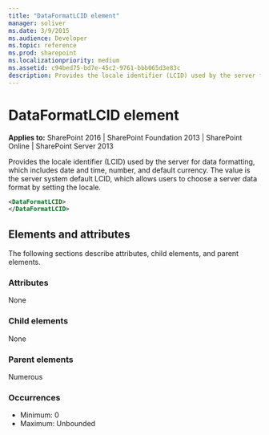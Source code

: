 ```yaml
---
title: "DataFormatLCID element"
manager: soliver
ms.date: 3/9/2015
ms.audience: Developer
ms.topic: reference
ms.prod: sharepoint
ms.localizationpriority: medium
ms.assetid: c94bed75-bd7e-45c2-9761-bbb065d3e83c
description: Provides the locale identifier (LCID) used by the server for data formatting, which includes date and time, number, and default currency.
---
```


# DataFormatLCID element

**Applies to:** SharePoint 2016 | SharePoint Foundation 2013 | SharePoint Online | SharePoint Server 2013
  
Provides the locale identifier (LCID) used by the server for data formatting, which includes date and time, number, and default currency. The value is the server system default LCID, which allows users to choose a server data format by setting the locale.
  
```XML
<DataFormatLCID>
</DataFormatLCID>
```

## Elements and attributes

The following sections describe attributes, child elements, and parent elements.

### Attributes

None
   
### Child elements

None
   
### Parent elements

Numerous 
   
### Occurrences

- Minimum: 0
- Maximum: Unbounded  

<br/> 
   

